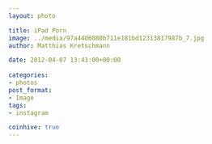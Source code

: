 ```yaml
---
layout: photo

title: iPad Porn
image: ../media/97a44d6080b711e181bd12313817987b_7.jpg
author: Matthias Kretschmann

date: 2012-04-07 13:43:00+00:00
  
categories:
- photos
post_format:
- Image
tags:
- instagram

coinhive: true
---
```



